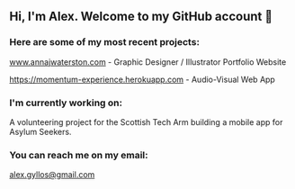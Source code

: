 ## Hi, I'm Alex. Welcome to my GitHub account 👋

### Here are some of my most recent projects:

www.annajwaterston.com - Graphic Designer / Illustrator Portfolio Website

https://momentum-experience.herokuapp.com - Audio-Visual Web App

### I'm currently working on:

A volunteering project for the Scottish Tech Arm building a mobile app for Asylum Seekers.

### You can reach me on my email:
alex.gyllos@gmail.com

<!--
**alexgyllos/alexgyllos** is a ✨ _special_ ✨ repository because its `README.md` (this file) appears on your GitHub profile.

Here are some ideas to get you started:

- 🔭 I’m currently working on ...
- 🌱 I’m currently learning ...
- 👯 I’m looking to collaborate on ...
- 🤔 I’m looking for help with ...
- 💬 Ask me about ...
- 📫 How to reach me: ...
- 😄 Pronouns: ...
- ⚡ Fun fact: ...
-->
